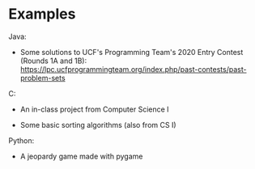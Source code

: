 # Examples
Java:

- Some solutions to UCF's Programming Team's 2020 Entry Contest (Rounds 1A and 1B): https://lpc.ucfprogrammingteam.org/index.php/past-contests/past-problem-sets


C:

- An in-class project from Computer Science I

- Some basic sorting algorithms (also from CS I)
  
  
Python:

- A jeopardy game made with pygame
